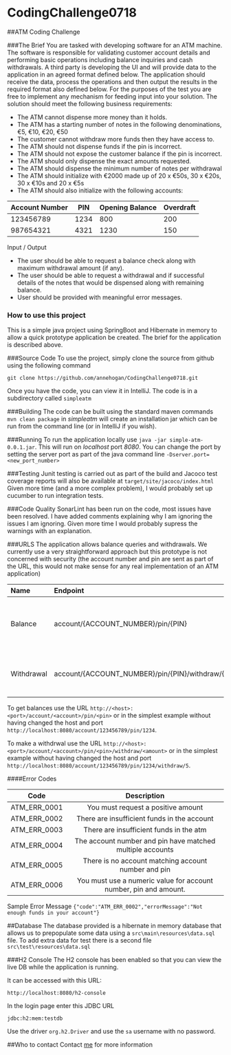 # CodingChallenge0718

##ATM Coding Challenge 

###The Brief
You are tasked with developing software for an ATM machine. The software is responsible for validating customer account details and performing basic operations including balance inquiries and cash withdrawals.
A third party is developing the UI and will provide data to the application in an agreed format defined below. The application should receive the data, process the operations and then output the results in the required format also defined below. For the purposes of the test you are free to implement any mechanism for feeding input into your solution.
The solution should meet the following business requirements:
-	The ATM cannot dispense more money than it holds.
-	The ATM has a starting number of notes in the following denominations, €5, €10, €20, €50
-	The customer cannot withdraw more funds then they have access to.
-	The ATM should not dispense funds if the pin is incorrect.
-	The ATM should not expose the customer balance if the pin is incorrect.
-	The ATM should only dispense the exact amounts requested.
-	The ATM should dispense the minimum number of notes per withdrawal
-	The ATM should initialize with €2000 made up of 20 x €50s, 30 x €20s, 30 x €10s and 20 x €5s
-	The ATM should also initialize with the following accounts:

Account Number|PIN|Opening Balance|Overdraft
---|---|---|---|
123456789|1234|800|200
987654321|4321|1230|150

Input / Output
-	The user should be able to request a balance check along with maximum withdrawal amount (if any).
-	The user should be able to request a withdrawal and if successful details of the notes that would be dispensed along with remaining balance.
-	User should be provided with meaningful error messages.

### How to use this project
This is a simple java project using SpringBoot and Hibernate in memory to allow a 
quick prototype application be created. The brief for the application is described above.

###Source Code
To use the project, simply clone the source from github using the following command 

`git clone https://github.com/annehogan/CodingChallenge0718.git`

Once you have the code, you can view it in IntelliJ. The code is in a subdirectory called `simpleatm`

###Building
The code can be built using the standard maven commands
`mvn clean package` in _simpleatm_ will create an installation jar which can be run from the command line (or in IntelliJ if you wish). 

###Running
To run the application locally use `java -jar simple-atm-0.0.1.jar`. This will run on *localhost* port *8080*. 
You can change the port by setting the server port as part of the java command line
`-Dserver.port=<new_port_number>`

###Testing
Junit testing is carried out as part of the build and Jacoco test coverage reports will also be available at `target/site/jacoco/index.html`
Given more time (and a more complex problem), I would probably set up cucumber to run integration tests. 

###Code Quality
SonarLint has been run on the code, most issues have been resolved. I have added comments explaining why I am ignoring the issues I am ignoring. Given more time I would probably supress the warnings with an explanation.

###URLS
The application allows balance queries and withdrawals. We currently use a very straightforward approach but this prototype is not concerned with security (the account number and pin are sent as part of the URL, this would not make sense for any real implementation of an ATM application)

Name|Endpoint|Description|Sample Response
:---|:---|:---:|:---|
Balance|account/{ACCOUNT_NUMBER}/pin/{PIN}|Gets the balance and maximum overdraft for account matching ACCOUNT_NUMBER and PIN|`{"currentBalance":800,"maxWithdrawal":1000}`
Withdrawal|account/{ACCOUNT_NUMBER}/pin/{PIN}/withdraw/{AMOUNT}|Withdraws the AMOUNT from account matching ACCOUNT_NUMBER and PIN|`{"banknotePiles":[{"noteValue":50,"noteCount":20},{"noteValue":20,"noteCount":19}],"remainingBalance":-150}`


To get balances use the URL `http://<host>:<port>/account/<account>/pin/<pin>` or in the 
simplest example without having changed the host and port `http://localhost:8080/account/123456789/pin/1234`. 

To make a withdrwal use the URL `http://<host>:<port>/account/<account>/pin/<pin>/withdraw/<amount>` or in the 
simplest example without having changed the host and port `http://localhost:8080/account/123456789/pin/1234/withdraw/5`. 

####Error Codes

Code|Description
:---:|:---:|
ATM_ERR_0001|You must request a positive amount
ATM_ERR_0002|There are insufficient funds in the account
ATM_ERR_0003|There are insufficient funds in the atm
ATM_ERR_0004|The account number and pin have matched multiple accounts
ATM_ERR_0005|There is no account matching account number and pin
ATM_ERR_0006|You must use a numeric value for account number, pin and amount.

Sample Error Message
`{"code":"ATM_ERR_0002","errorMessage":"Not enough funds in your account"}`

##Database
The database provided is a hibernate in memory database that allows us to prepopulate some data using a `src\main\resources\data.sql` file. To add extra data for test there is a second file `src\test\resources\data.sql`

###H2 Console
The H2 console has been enabled so that you can view the live DB while the application is running. 

It can be accessed with this URL:

`http://localhost:8080/h2-console`

In the login page enter this JDBC URL 

`jdbc:h2:mem:testdb`

Use the driver `org.h2.Driver` and use the `sa` username with no password.

##Who to contact
Contact [me](mailto:annehogan.ie@gmail.com) for more information


